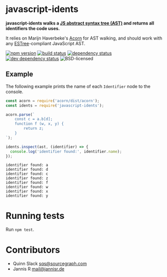 javascript-idents
=================

**javascript-idents walks a [JS abstract syntax tree (AST)](https://github.com/estree/estree) and returns all identifiers the code uses.**

It relies on Marijn Haverbeke's [Acorn](https://github.com/ternjs/acorn#acorn) for AST walking, and should work with any [ESTree](https://github.com/estree/estree#the-estree-spec)-compliant JavaScript AST.

[![npm version](https://img.shields.io/npm/v/javascript-idents.svg)](https://www.npmjs.com/package/javascript-idents)
[![build status](https://img.shields.io/travis/sourcegraph/javascript-idents.svg)](https://travis-ci.org/sourcegraph/javascript-idents)
[![dependency status](https://img.shields.io/david/sourcegraph/javascript-idents.svg)](https://david-dm.org/sourcegraph/javascript-idents)
[![dev dependency status](https://img.shields.io/david/dev/sourcegraph/javascript-idents.svg)](https://david-dm.org/sourcegraph/javascript-idents#info=devDependencies)
![BSD-licensed](https://img.shields.io/github/license/sourcegraph/javascript-idents.svg)

Example
-------

The following example prints the name of each `Identifier` node to the console.

```javascript
const acorn = require('acorn/dist/acorn');
const idents = require('javascript-idents');

acorn.parse(`
    const c = a.b[d];
    function f (w, x, y) {
        return z;
    }
`);

idents.inspect(ast, (identifier) => {
  console.log('identifier found:', identifier.name);
});
```

```
identifier found: a
identifier found: d
identifier found: c
identifier found: z
identifier found: f
identifier found: w
identifier found: x
identifier found: y
```


Running tests
=============

Run `npm test`.


Contributors
============

* Quinn Slack <sqs@sourcegraph.com>
* Jannis R <mail@jannisr.de>
